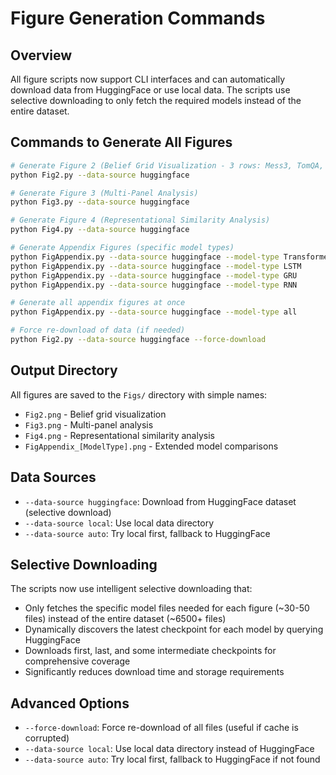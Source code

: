 # Figure Generation Commands

## Overview

All figure scripts now support CLI interfaces and can automatically download data from HuggingFace or use local data. The scripts use selective downloading to only fetch the required models instead of the entire dataset.

## Commands to Generate All Figures

```bash
# Generate Figure 2 (Belief Grid Visualization - 3 rows: Mess3, TomQA, Moon Process)
python Fig2.py --data-source huggingface

# Generate Figure 3 (Multi-Panel Analysis)
python Fig3.py --data-source huggingface

# Generate Figure 4 (Representational Similarity Analysis)
python Fig4.py --data-source huggingface

# Generate Appendix Figures (specific model types)
python FigAppendix.py --data-source huggingface --model-type Transformer
python FigAppendix.py --data-source huggingface --model-type LSTM
python FigAppendix.py --data-source huggingface --model-type GRU
python FigAppendix.py --data-source huggingface --model-type RNN

# Generate all appendix figures at once
python FigAppendix.py --data-source huggingface --model-type all

# Force re-download of data (if needed)
python Fig2.py --data-source huggingface --force-download
```

## Output Directory

All figures are saved to the `Figs/` directory with simple names:
- `Fig2.png` - Belief grid visualization
- `Fig3.png` - Multi-panel analysis  
- `Fig4.png` - Representational similarity analysis
- `FigAppendix_[ModelType].png` - Extended model comparisons

## Data Sources

- `--data-source huggingface`: Download from HuggingFace dataset (selective download)
- `--data-source local`: Use local data directory
- `--data-source auto`: Try local first, fallback to HuggingFace

## Selective Downloading

The scripts now use intelligent selective downloading that:
- Only fetches the specific model files needed for each figure (~30-50 files) instead of the entire dataset (~6500+ files)
- Dynamically discovers the latest checkpoint for each model by querying HuggingFace
- Downloads first, last, and some intermediate checkpoints for comprehensive coverage
- Significantly reduces download time and storage requirements

## Advanced Options

- `--force-download`: Force re-download of all files (useful if cache is corrupted)
- `--data-source local`: Use local data directory instead of HuggingFace
- `--data-source auto`: Try local first, fallback to HuggingFace if not found